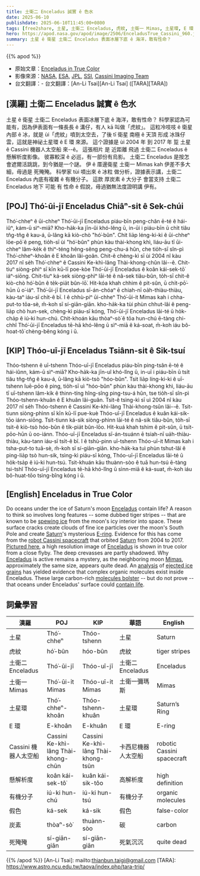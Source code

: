 ```yaml
---
title: 土衛二 Enceladus 誠實 ê 色水
date: 2025-06-10
publishdate: 2025-06-10T11:45:00+0800
tags: [free2share, 土星, 土衛二 Enceladus, 虎紋, 土衛一 Mimas, 土星環, E 環, Cassini 機器人太空船, 懸解析度, 有機分子, 炭素, 假色, 死殗殗]
hero: https://apod.nasa.gov/apod/image/2506/EnceladusTrue_Cassini_960.jpg
summary: 土星 ê 衛星 土衛二 Enceladus 表面冰層下底 ê 海洋，敢有性命？
---
```


{{% apod %}}

- 原始文章：[Enceladus in True Color](https://apod.nasa.gov/apod/ap250610.html)
- 影像來源：[NASA](https://www.nasa.gov/), [ESA](https://www.esa.int/), [JPL](https://www.jpl.nasa.gov/), [SSI](https://www.spacescience.org/), [Cassini Imaging Team](http://ciclops.org/)
- 台文翻譯：- 台文翻譯：[An-Li Tsai][An-Li Tsai] ([TARA][TARA])

## [漢羅] 土衛二 Enceladus 誠實 ê 色水
土星 ê 衛星 土衛二 Enceladus 表面冰層下底 ê 海洋，敢有性命？
科學家認為可能有，因為伊表面有一條長長 ê 溝仔，有人 kā 叫做「虎紋」。
這粒冷吱吱 ê 衛星內部 ê 冰，就是 ùi「虎紋」噴到太空去，了後 tī 衛星 南極 ê 天頂 形成 冰珠仔雲，這就是神祕土星環 ê E 環 來源。
這个證據是 ùi 2004 年 到 2017 年 踅 土星 ê Cassini 機器人太空船 來-⁠-ê。
這張相片 是 近距離 飛過 土衛二 Enceladus ê 懸解析度影像。
彼寡較深 ê 必巡，有一部份有烏影。
土衛二 Enceladus 是按怎會遮爾活跳跳，到今猶是一个謎。
伊 ê 厝邊衛星 土衛一 Mimas kah 伊差不多大細，毋過是 死殗殗。
科學家 tùi 噴出來 ê 冰粒 做分析，證據表示講，土衛二 Enceladus 內底有複雜 ê 有機分子。
這款 厚炭素 ê 大分子 會當支持 土衛二 Enceladus 地下 可能 有 性命 ê 假說，毋過猶無法度證明講 伊有。

## [POJ] Thó͘-ūi-jī Enceladus Chiâⁿ-si̍t ê Sek-chúi
Thó͘-chheⁿ ê ūi-chheⁿ Thó͘-ūi-jī Enceladus piáu-bīn peng-chân ē-té ê hái-iûⁿ, kám-ū sìⁿ-miā?
Kho-ha̍k-ka jīn-ûi khó-lêng ū, in-ūi i piáu-bīn ū chi̍t tiâu tn̂g-tn̂g ê kau-á, ū-lâng kā kiò-chò "hó͘-bûn".
Chit lia̍p léng-ki-ki ê ūi-chheⁿ lōe-pō͘ ê peng, tio̍h-sī ùi "hó͘-bûn" phùn kàu thài-khong khì, liáu-āu tī ūi-chheⁿ lâm-ke̍k ê thiⁿ-téng hêng-sêng peng-chu-á hûn, che tio̍h-sī sîn-pì Thó͘-chheⁿ-khoân ê E khoân lâi-goân.
Chit-ê chèng-kì sī ùi 2004 nî kàu 2017 nî se̍h Thó͘-chheⁿ ê Cassini Ke-khì-lâng Thài-khong-chûn lâi--ê.
Chit-tiuⁿ siòng-phìⁿ sī kīn kū-lī poe-kòe Thó͘-ūi-jī Enceladus ê koân kái-sek-tō͘ iáⁿ-siōng.
Chit-tiuⁿ ká-sek siòng-phìⁿ lāi-té ê nâ-sek tiâu-bûn, to̍h-sī chit-ê kiò-chò hó͘-bûn ê te̍k-pia̍t bûn-lō͘.
Hit-kóa khah chhim ê pit-sûn, ū chi̍t-pō͘-hūn ū o͘-iáⁿ.
Thó͘-ūi-jī Enceladus sī-án-chóaⁿ ē chiah-nī oa̍h-thiàu-thiàu, kàu-taⁿ iáu-sī chi̍t-ê bī.
I ê chhù-piⁿ ūi-chheⁿ Thó͘-ūi-it Mimas kah i chha-put-to tōa-sè, m̄-koh sī sí-giān-giān.
kho-ha̍k-ka tùi phùn chhut-lâi ê peng-lia̍p chò hun-sek, chèng-kì piáu-sī kóng, Thó͘-ūi-jī Enceladus lāi-té ū ho̍k-cha̍p ê iú-ki hun-chú.
Chit-khoán kāu thòaⁿ-sò͘ ê tōa hun-chú ē-tàng chi-chhî Thó͘-ūi-jī Enceladus tē-hā khó-lêng ū sìⁿ-miā ê ká-soat, m̄-koh iáu bô-hoat-tō͘ chèng-bêng kóng i ū.

## [KIP] Thóo-uī-jī Enceladus Tsiânn-si̍t ê Sik-tsuí
Thóo-tshenn ê uī-tshenn Thóo-uī-jī Enceladus piáu-bīn ping-tsân ē-té ê hái-iûnn, kám-ū sìⁿ-miā?
Kho-ha̍k-ka jīn-uî khó-lîng ū, in-uī i piáu-bīn ū tsi̍t tiâu tn̂g-tn̂g ê kau-á, ū-lâng kā kiò-tsò "hóo-bûn".
Tsit lia̍p líng-ki-ki ê uī-tshenn luē-pōo ê ping, tio̍h-sī uì "hóo-bûn" phùn kàu thài-khong khì, liáu-āu tī uī-tshenn lâm-ki̍k ê thinn-tíng hîng-sîng ping-tsu-á hûn, tse tio̍h-sī sîn-pì Thóo-tshenn-khuân ê E khuân lâi-guân.
Tsit-ê tsìng-kì sī uì 2004 nî kàu 2017 nî se̍h Thóo-tshenn ê Cassini Ke-khì-lâng Thài-khong-tsûn lâi--ê.
Tsit-tiunn siòng-phìnn sī kīn kū-lī pue-kuè Thóo-uī-jī Enceladus ê kuân kái-sik-tōo iánn-siōng.
Tsit-tiunn ká-sik siòng-phìnn lāi-té ê nâ-sik tiâu-bûn, to̍h-sī tsit-ê kiò-tsò hóo-bûn ê ti̍k-pia̍t bûn-lōo.
Hit-kuá khah tshim ê pit-sûn, ū tsi̍t-pōo-hūn ū oo-iánn.
Thóo-uī-jī Enceladus sī-án-tsuánn ē tsiah-nī ua̍h-thiàu-thiàu, kàu-tann iáu-sī tsi̍t-ê bī.
I ê tshù-pinn uī-tshenn Thóo-uī-it Mimas kah i tsha-put-to tuā-sè, m̄-koh sī sí-giān-giān.
kho-ha̍k-ka tuì phùn tshut-lâi ê ping-lia̍p tsò hun-sik, tsìng-kì piáu-sī kóng, Thóo-uī-jī Enceladus lāi-té ū ho̍k-tsa̍p ê iú-ki hun-tsú.
Tsit-khuán kāu thuànn-sòo ê tuā hun-tsú ē-tàng tsi-tshî Thóo-uī-jī Enceladus tē-hā khó-lîng ū sìnn-miā ê ká-suat, m̄-koh iáu bô-huat-tōo tsìng-bîng kóng i ū.

## [English] Enceladus in True Color
Do oceans under the ice of Saturn's moon [Enceladus][Enceladus] contain life?
A reason to think so involves long features -- some dubbed tiger stripes -- that are known to be [spewing ice][spewing ice] from the moon's icy interior into space.
These surface cracks create clouds of fine ice particles over the moon's South Pole and create [Saturn][Saturn]'s mysterious [E-ring][E-ring].
Evidence for this has come from the [robot Cassini spacecraft][robot Cassini spacecraft] that orbited [Saturn][Saturn] from 2004 to 2017.
[Pictured here][Pictured here], a high resolution image of [Enceladus][Enceladus] is shown in true color from a close flyby.
The deep crevasses are partly shadowed.
Why [Enceladus][Enceladus] is active remains a mystery, as the neighboring moon [Mimas][Mimas], approximately the same size, appears quite dead.
An [analysis][analysis] of [ejected ice grains][ejected ice grains] has yielded evidence that complex organic molecules exist inside Enceladus.
These large carbon-rich [molecules bolster][molecules bolster] -- but do not prove -- that oceans under Enceladus' surface could [contain life][contain life].

## 詞彙學習
|漢羅|POJ|KIP|華語|English|
|-|-|-|-|-|
|土星|Thó͘-chheⁿ|Thóo-tshenn|土星|Saturn|
|虎紋|hó͘-bûn|hóo-bûn|虎紋|tiger stripes|
|土衛二 Enceladus|Thó͘-ūi-jī|Thóo-uī-jī|土衛二 Enceladus|Enceladus|
|土衛一 Mimas|Thó͘-ūi-i̍t Mimas|Thóo-uī-i̍t Mimas|土衛一彌瑪斯|Mimas|
|土星環|Thó͘-chheⁿ-khoân|Thóo-tshenn-khuân|土星環|Saturn’s Ring|
|E 環|E-khoân|E-khuân|E 環|E-ring|
|Cassini 機器人太空船|Cassini Ke-khì-lâng Thài-khong-chûn|Cassini Ke-khì-lâng Thài-khong-tsûn|卡西尼機器人太空船|robotic Cassini spacecraft|
|懸解析度|koân kái-sek-tô͘|kuân kái-sik-tôo|高解析度|high definition|
|有機分子|iú-ki hun-chú|iú-ki hun-tsú|有機分子|organic molecules|
|假色|ká-sek|ká-sik|假色|false-color|
|炭素|thòaⁿ-sò͘|thuànn-sòo|碳|carbon|
|死殗殗|sí-giān-giān|sí-giān-giān|死氣沉沉|quite dead|

{{% /apod %}}
[An-Li Tsai]: mailto:thianbun.taigi@gmail.com
[TARA]: https://www.astro.ncu.edu.tw/taova/index.php/tara-trip/

[copyright]: https://apod.nasa.gov/apod/fap/lib/about_apod.html#srapply
[License3]: https://creativecommons.org/licenses/by-nc-nd/3.0/
[License2]:https://creativecommons.org/licenses/by-nc-nd/2.0/

[Enceladus]:https://science.nasa.gov/saturn/moons/enceladus/
[spewing ice]:https://apod.nasa.gov/apod/ap071013.html
[Saturn]:https://science.nasa.gov/saturn/
[E-ring]:https://apod.nasa.gov/apod/ap070327.html
[robot Cassini spacecraft]:https://science.nasa.gov/mission/cassini/spacecraft/cassini-orbiter/
[Saturn]:https://en.wikipedia.org/wiki/Saturn
[Pictured here]:https://photojournal.jpl.nasa.gov/catalog/PIA17202
[Enceladus]:https://solarsystem.nasa.gov/moons/saturn-moons/enceladus/in-depth/
[Enceladus]:https://science.nasa.gov/saturn/moons/enceladus/
[Mimas]:https://apod.nasa.gov/apod/ap141021.html
[analysis]:https://www.jpl.nasa.gov/news/complex-organics-bubble-up-from-enceladus/
[ejected ice grains]:https://apod.nasa.gov/apod/ap170416.html
[molecules bolster]:https://gizmodo.com/the-discovery-of-complex-organic-molecules-on-saturn-s-1827173141
[contain life]:https://www.nasa.gov/missions/cassini/nasa-cassini-data-reveals-building-block-for-life-in-enceladus-ocean/
